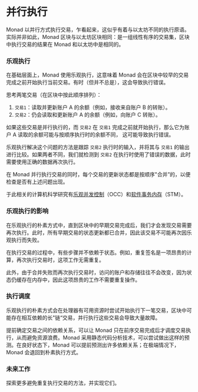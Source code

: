 # 并行执行

Monad 以并行方式执行交易，乍看起来，这似乎有着与以太坊不同的执行原语。实际并非如此，Monad 区块与以太坊区块相同：是一组线性有序的交易集，区块中执行交易的结果在 Monad 和以太坊中是相同的。

### **乐观执行**

在基础层面上，Monad 使用乐观执行，这意味着 Monad 会在区块中较早的交易完成之前开始执行当前交易。有时（但并不总是），这会导致执行错误。

思考两笔交易（在区块中按此顺序排列）：

1. `交易1`：读取并更新账户 A 的余额（例如，接收来自账户 B 的转账）。
2. `交易2`：仍会读取和更新账户 A 的余额（例如，向账户 C 转账）。

如果这些交易是并行执行的，而 `交易2` 在 `交易1` 完成之前就开始执行，那么它为账户 A 读取的余额可能与按顺序执行时的余额不同， 这可能导致执行错误。

乐观执行解决这个问题的方法是跟踪 `交易2` 执行时的输入，并将其与 `交易1` 的输出进行比较。如果两者不同，我们就检测到 `交易2` 在执行时使用了错误的数据，此时需要使用正确的数据再次执行。

在 Monad 并行执行交易的同时，每个交易的更新状态都是按顺序"合并”的，以便检查是否有上述问题出现。

于此相关的计算机科学研究有[乐观并发控制](https://en.wikipedia.org/wiki/Optimistic_concurrency_control)（OCC）和[软件事务内存](https://en.wikipedia.org/wiki/Software_transactional_memory)（STM）。

### **乐观执行的影响**

在乐观执行的朴素方式中，直到区块中的早期交易完成后，我们才会发现交易需要再次执行。此时，所有早期交易的状态更新都已合并，因此该交易不可能再次因乐观执行而失败。

在执行交易的过程中，有些步骤并不依赖于状态。例如，重复签名是一项昂贵的计算，再次执行交易时，这项工作无需重复。

此外，由于合并失败而再次执行交易时，访问的账户和存储往往不会改变，因为状态仍缓存在内存中，因此这项昂贵的工作不需要重复操作。

### **执行调度**

乐观执行的朴素方式会在处理器有可用资源时尝试开始执行下一笔交易，区块中可能存在相互依赖的长"链“交易，并行执行这些交易会导致大量故障。

提前确定交易之间的依赖关系，可以让 Monad 只在前序交易完成后才调度交易执行，从而避免资源浪费。Monad 采用静态代码分析技术，可以尝试做出这样的预测。在良好状态下，Monad 可以提前预测出许多依赖关系；在极端情况下，Monad 会退回到朴素执行方式。

### **未来工作**

探索更多避免重复执行交易的方法，并实现它们。
